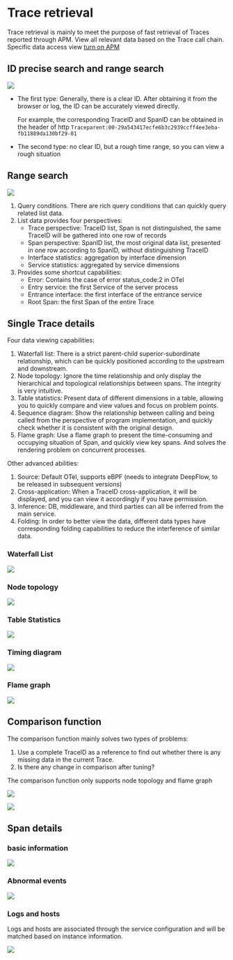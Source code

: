 # Trace retrieval

Trace retrieval is mainly to meet the purpose of fast retrieval of Traces reported through APM. View all relevant data based on the Trace call chain. Specific data access view [turn on APM](../scene-apm/apm_monitor_overview.md)


## ID precise search and range search

![](media/16915625175344.jpg)

- The first type: Generally, there is a clear ID. After obtaining it from the browser or log, the ID can be accurately viewed directly.

   For example, the corresponding TraceID and SpanID can be obtained in the header of http `Traceparent:00-29a543417ecfe6b3c2939ccff4ee3eba-fb11889da130bf29-01`

- The second type: no clear ID, but a rough time range, so you can view a rough situation

## Range search

![](media/16915629969323.jpg)

1. Query conditions. There are rich query conditions that can quickly query related list data.
2. List data provides four perspectives:
     - Trace perspective: TraceID list, Span is not distinguished, the same TraceID will be gathered into one row of records
     - Span perspective: SpanID list, the most original data list, presented in one row according to SpanID, without distinguishing TraceID
     - Interface statistics: aggregation by interface dimension
     - Service statistics: aggregated by service dimensions
3. Provides some shortcut capabilities:
     - Error: Contains the case of error status_code:2 in OTel
     - Entry service: the first Service of the server process
     - Entrance interface: the first interface of the entrance service
     - Root Span: the first Span of the entire Trace

## Single Trace details
    
Four data viewing capabilities:

1. Waterfall list: There is a strict parent-child superior-subordinate relationship, which can be quickly positioned according to the upstream and downstream.
2. Node topology: Ignore the time relationship and only display the hierarchical and topological relationships between spans. The integrity is very intuitive.
3. Table statistics: Present data of different dimensions in a table, allowing you to quickly compare and view values and focus on problem points.
4. Sequence diagram: Show the relationship between calling and being called from the perspective of program implementation, and quickly check whether it is consistent with the original design.
5. Flame graph: Use a flame graph to present the time-consuming and occupying situation of Span, and quickly view key spans. And solves the rendering problem on concurrent processes.

Other advanced abilities:

1. Source: Default OTel, supports eBPF (needs to integrate DeepFlow, to be released in subsequent versions)
2. Cross-application: When a TraceID cross-application, it will be displayed, and you can view it accordingly if you have permission.
3. Inference: DB, middleware, and third parties can all be inferred from the main service.
4. Folding: In order to better view the data, different data types have corresponding folding capabilities to reduce the interference of similar data.


### Waterfall List

![](media/16915642874323.jpg)


### Node topology
![](media/16915652754192.jpg)


### Table Statistics

![](media/16915653050154.jpg)


### Timing diagram

![](media/16915653596975.jpg)


### Flame graph

![](media/16915654017287.jpg)


## Comparison function

The comparison function mainly solves two types of problems:

1. Use a complete TraceID as a reference to find out whether there is any missing data in the current Trace.
2. Is there any change in comparison after tuning?

The comparison function only supports node topology and flame graph

![](media/16915657613288.jpg)

![](media/16915658023227.jpg)


## Span details

### basic information

![](media/16915659360448.jpg)

### Abnormal events

![](media/16915660474805.jpg)

### Logs and hosts

Logs and hosts are associated through the service configuration and will be matched based on instance information.

![](media/16915667930054.jpg)